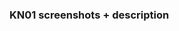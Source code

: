 ### KN01 screenshots + description

<picture>
 <source media="(prefers-color-scheme: dark)" srcset="../CPU_test_screenshot_1.png">
</picture>

